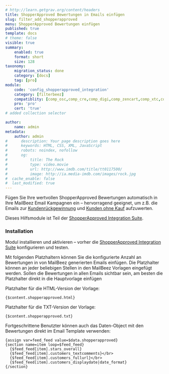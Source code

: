```yaml
---
# http://learn.getgrav.org/content/headers
title: ShopperApproved Bewertungen in Emails einfügen
slug: filter_add_shopperapproved
menu: ShopperApproved Bewertungen einfügen
published: true
template: docs
# theme: false
visible: true
summary:
    enabled: true
    format: short
    size: 128
taxonomy:
    migration_status: done
    category: [docs]
    tag: [pro]
module:
    code: 'config_shopperapproved_integration'
    category: [filterbeez]
    compatiblity: [comp_osc,comp_cre,comp_digi,comp_zencart,comp_xtc,comp_xtcm2,comp_gambio]
    pro: 'pro'
    cert: 'true'      
# added collection selector

author:
    name: admin
metadata:
    author: admin
#      description: Your page description goes here
#      keywords: HTML, CSS, XML, JavaScript
#      robots: noindex, nofollow
#      og:
#          title: The Rock
#          type: video.movie
#          url: http://www.imdb.com/title/tt0117500/
#          image: http://ia.media-imdb.com/images/rock.jpg
#  cache_enable: false
#  last_modified: true
---
```


Fügen Sie Ihre wertvollen ShopperApproved Bewertungen automatisch in Ihre MailBeez Email Kampagnen ein – hervorragend geeignet, um z.B. die Emails zur [Kundenrückgewinnung](/dokumentation/mailbeez/winback_advanced) und [Kunden ohne Kauf](/dokumentation/mailbeez/nopurchase_advanced) aufzuwerten.

Dieses Hilfsmodule ist Teil der [ShopperApproved Integration Suite](/dokumentation/configbeez/config_shopperapproved_integration/ "ShopperApproved Integration Suite").

### Installation

Modul installieren und aktivieren – vorher die [ShopperApproved Integration Suite](/dokumentation/configbeez/config_shopperapproved_integration/ "ShopperApproved Integration Suite") konfigurieren und testen.

Mit folgenden Platzhaltern können Sie die konfigurierte Anzahl an Bewertungen in von MailBeez generierten Emails einfügen. Die Platzhalter können an jeder beliebigen Stellen in den MailBeez Vorlagen eingefügt werden. Sollen die Bewertungen in allen Emails sichtbar sein, am besten die Platzhalter direkt in die Hauptvorlage einfügen

Platzhalter für die HTML-Version der Vorlage:

```
{$content.shopperapproved.html}
```

Platzhalter für die TXT-Version der Vorlage:

```
{$content.shopperapproved.txt}
```


Fortgeschrittene Benutzter können auch das Daten-Object mit den Bewertungen direkt im Email Template verwenden:


```
{assign var=feed_feed value=$data.shopperapproved}
{section name=item loop=$feed_feed}
  {$feed_feed[item].stars_overall}
  {$feed_feed[item].customers_textcomments}</br>
  {$feed_feed[item].customers_fullurl}</br>
  {$feed_feed[item].customers_displaydate|date_format}
{/section}
```


 